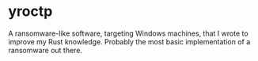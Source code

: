 # yroctp
A ransomware-like software, targeting Windows machines, that I wrote to improve my Rust knowledge.
Probably the most basic implementation of a ransomware out there.

